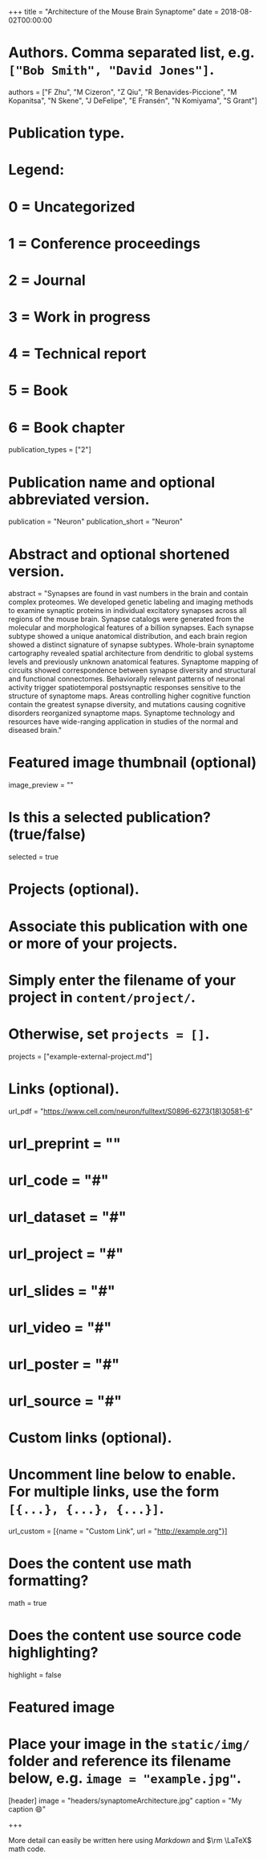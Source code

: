 +++
title = "Architecture of the Mouse Brain Synaptome"
date = 2018-08-02T00:00:00

# Authors. Comma separated list, e.g. `["Bob Smith", "David Jones"]`.
authors = ["F Zhu", "M Cizeron", "Z Qiu", "R Benavides-Piccione", "M Kopanitsa", "N Skene", "J DeFelipe", "E Fransén", "N Komiyama", "S Grant"]

# Publication type.
# Legend:
# 0 = Uncategorized
# 1 = Conference proceedings
# 2 = Journal
# 3 = Work in progress
# 4 = Technical report
# 5 = Book
# 6 = Book chapter
publication_types = ["2"]

# Publication name and optional abbreviated version.
publication = "Neuron"
publication_short = "Neuron"

# Abstract and optional shortened version.
abstract = "Synapses are found in vast numbers in the brain and contain complex proteomes. We developed genetic labeling and imaging methods to examine synaptic proteins in individual excitatory synapses across all regions of the mouse brain. Synapse catalogs were generated from the molecular and morphological features of a billion synapses. Each synapse subtype showed a unique anatomical distribution, and each brain region showed a distinct signature of synapse subtypes. Whole-brain synaptome cartography revealed spatial architecture from dendritic to global systems levels and previously unknown anatomical features. Synaptome mapping of circuits showed correspondence between synapse diversity and structural and functional connectomes. Behaviorally relevant patterns of neuronal activity trigger spatiotemporal postsynaptic responses sensitive to the structure of synaptome maps. Areas controlling higher cognitive function contain the greatest synapse diversity, and mutations causing cognitive disorders reorganized synaptome maps. Synaptome technology and resources have wide-ranging application in studies of the normal and diseased brain."

# Featured image thumbnail (optional)
image_preview = ""

# Is this a selected publication? (true/false)
selected = true

# Projects (optional).
#   Associate this publication with one or more of your projects.
#   Simply enter the filename of your project in `content/project/`.
#   Otherwise, set `projects = []`.
projects = ["example-external-project.md"]

# Links (optional).
url_pdf = "https://www.cell.com/neuron/fulltext/S0896-6273(18)30581-6"
# url_preprint = ""
# url_code = "#"
# url_dataset = "#"
# url_project = "#"
# url_slides = "#"
# url_video = "#"
# url_poster = "#"
# url_source = "#"

# Custom links (optional).
#   Uncomment line below to enable. For multiple links, use the form `[{...}, {...}, {...}]`.
url_custom = [{name = "Custom Link", url = "http://example.org"}]

# Does the content use math formatting?
math = true

# Does the content use source code highlighting?
highlight = false

# Featured image
# Place your image in the `static/img/` folder and reference its filename below, e.g. `image = "example.jpg"`.
[header]
image = "headers/synaptomeArchitecture.jpg"
caption = "My caption :smile:"

+++

More detail can easily be written here using *Markdown* and $\rm \LaTeX$ math code.
